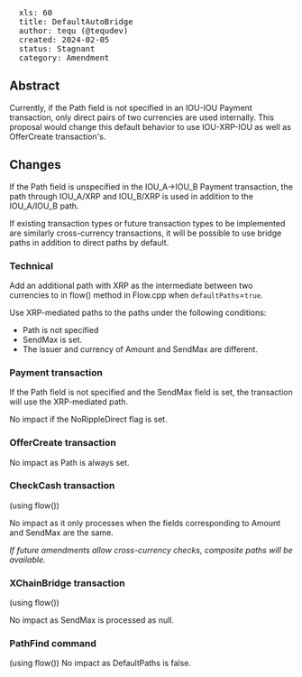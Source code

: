 <pre>
  xls: 60
  title: DefaultAutoBridge
  author: tequ (@tequdev)
  created: 2024-02-05
  status: Stagnant
  category: Amendment
</pre>

## Abstract

Currently, if the Path field is not specified in an IOU-IOU Payment transaction, only direct pairs of two currencies are used internally. This proposal would change this default behavior to use IOU-XRP-IOU as well as OfferCreate transaction's.

## Changes

If the Path field is unspecified in the IOU_A->IOU_B Payment transaction, the path through IOU_A/XRP and IOU_B/XRP is used in addition to the IOU_A/IOU_B path.

If existing transaction types or future transaction types to be implemented are similarly cross-currency transactions, it will be possible to use bridge paths in addition to direct paths by default.

### Technical

Add an additional path with XRP as the intermediate between two currencies to in flow() method in Flow.cpp when `defaultPaths`=`true`.

Use XRP-mediated paths to the paths under the following conditions:

- Path is not specified
- SendMax is set.
- The issuer and currency of Amount and SendMax are different.

### Payment transaction

If the Path field is not specified and the SendMax field is set, the transaction will use the XRP-mediated path.

No impact if the NoRippleDirect flag is set.

### OfferCreate transaction

No impact as Path is always set.

### CheckCash transaction

(using flow())

No impact as it only processes when the fields corresponding to Amount and SendMax are the same.

_If future amendments allow cross-currency checks, composite paths will be available._

### XChainBridge transaction

(using flow())

No impact as SendMax is processed as null.

### PathFind command

(using flow())
No impact as DefaultPaths is false.
